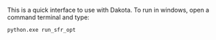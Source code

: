 This is a quick interface to use with Dakota. To run in windows, open a command terminal and type:

```python.exe run_sfr_opt```
